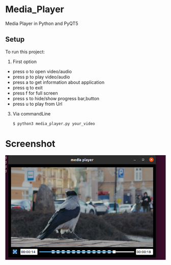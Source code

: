 # Media_Player
Media Player in Python and PyQT5

## Setup
To run this project: 
 1. First option
   * press o to open video/audio
   * press p to play video/audio
   * press a to get information about application
   * press q to exit
   * press f for full screen
   * press s to hide/show  progress bar,button
   * press u to play from Url
 3. Via commandLine 
     ```
     $ python3 media_player.py your_video
     ``` 
# Screenshot
![screen](https://github.com/yusuf0x/Media_Player/blob/311bda58d887c5268e451661b826fd6842101e9b/screen.png)
